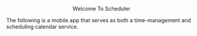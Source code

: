 <p style="text-align: center;"> Welcome To Scheduler </p>

  The following is a mobile app that serves as both a time-management and scheduling calendar service. 
